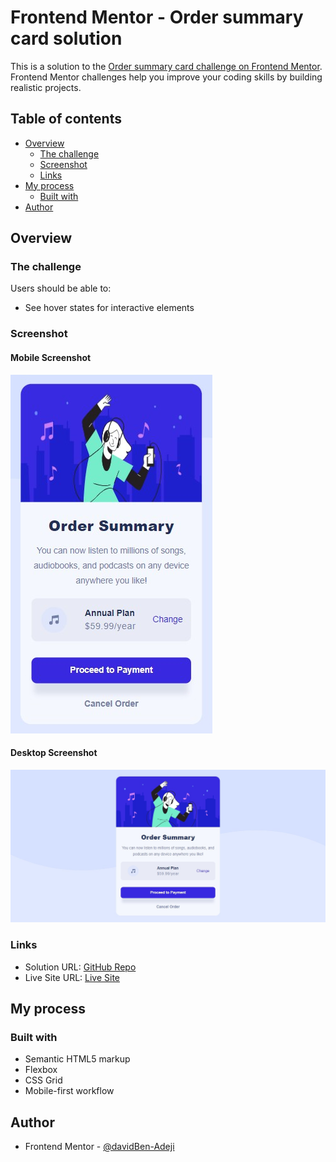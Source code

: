 # Frontend Mentor - Order summary card solution

This is a solution to the [Order summary card challenge on Frontend Mentor](https://www.frontendmentor.io/challenges/order-summary-component-QlPmajDUj). Frontend Mentor challenges help you improve your coding skills by building realistic projects. 

## Table of contents

- [Overview](#overview)
  - [The challenge](#the-challenge)
  - [Screenshot](#screenshot)
  - [Links](#links)
- [My process](#my-process)
  - [Built with](#built-with)
- [Author](#author)

## Overview

### The challenge

Users should be able to:

- See hover states for interactive elements

### Screenshot

#### Mobile Screenshot
![mobile screenshot](./images/mobile-screenshot.jfif)

#### Desktop Screenshot
![Desktop Screenshot](./images/desktop-screenshot.jfif)

### Links

- Solution URL: [GitHub Repo](https://github.com/davidBen-Adeji/frontend-mentor/tree/main/order_summary)
- Live Site URL: [Live Site](https://tubular-begonia-5f2c8c.netlify.app/)

## My process

### Built with

- Semantic HTML5 markup
- Flexbox
- CSS Grid
- Mobile-first workflow

## Author

- Frontend Mentor - [@davidBen-Adeji](https://www.frontendmentor.io/profile/davidBen-Adeji)
